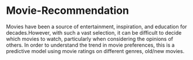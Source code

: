 # Movie-Recommendation
Movies have been a source of entertainment, inspiration, and education for decades.However, with such a vast selection, it can be difficult to decide which movies to watch, particularly when considering the opinions of others. In order to understand the trend in movie preferences, this is a predictive model using movie ratings on different genres, old/new movies.
